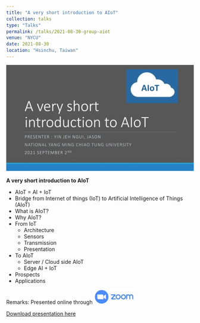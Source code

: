 ```yaml
---
title: "A very short introduction to AIoT"
collection: talks
type: "Talks"
permalink: /talks/2021-08-30-group-aiot
venue: "NYCU"
date: 2021-08-30
location: "Hsinchu, Taiwan"
---
```


<img src="/files/talks_seminar/20210830-talk-aiot.jpg">

**A very short introduction to AIoT**
- AIoT = AI + IoT
- Bridge from Internet of things (IoT) to Artificial Intelligence of Things (AIoT)
- What is AIoT?
- Why AIoT?
- From IoT 
  - Architecture
  - Sensors
  - Transmission 
  - Presentation
- To AIoT
  - Server / Cloud side AIoT
  - Edge AI + IoT
- Prospects
- Applications

Remarks: Presented online through  <img src="/images/zoom-106x40.jpg">

<a href='https://flyercarol.github.io/files/talks_seminar/20210830-talk-aiot.pdf'>Download presentation here</a>
